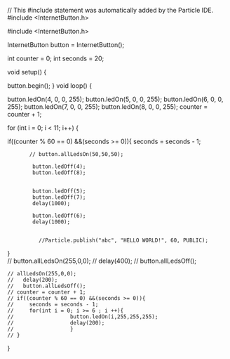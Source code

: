 

// This #include statement was automatically added by the Particle IDE.
#include <InternetButton.h>



#include <InternetButton.h>

InternetButton button = InternetButton();


int counter = 0;
int seconds = 20; 

void setup() {

button.begin();
}
void loop() {
    
    
button.ledOn(4, 0, 0, 255);
 button.ledOn(5, 0, 0, 255);
 button.ledOn(6, 0, 0, 255);
 button.ledOn(7, 0, 0, 255);
 button.ledOn(8, 0, 0, 255);
 counter = counter + 1;

 for (int i = 0; i < 11; i++) {
     
     
     
if((counter % 60 == 0) &&(seconds >= 0)){
    seconds = seconds - 1;
           
           // button.allLedsOn(50,50,50);
            
            button.ledOff(4);
            button.ledOff(8);
          
            
            button.ledOff(5);
            button.ledOff(7);
            delay(1000);
            
            button.ledOff(6);
            delay(1000);
            
          
              //Particle.publish("abc", "HELLO WORLD!", 60, PUBLIC);
    
    
             
   }  
    //   button.allLedsOn(255,0,0);
    //   delay(400);
    //   button.allLedsOff();
            
    
    // allLedsOn(255,0,0);
    //   delay(200);
    //   button.allLedsOff();
    // counter = counter + 1;
    // if((counter % 60 == 0) &&(seconds >= 0)){
    //     seconds = seconds - 1;
    //     for(int i = 0; i >= 6 ; i ++){
    //                  button.ledOn(i,255,255,255); 
    //                  delay(200);
    //                  }
    // }
  

}

